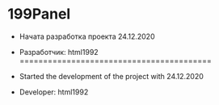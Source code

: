 # 199Panel

 - Начата разработка проекта 24.12.2020
 
 - Разработчик: html1992
 =========================================
 
 - Started the development of the project with 24.12.2020

- Developer: html1992

